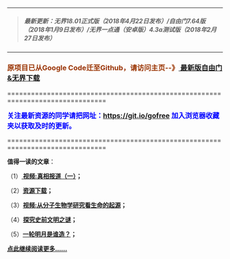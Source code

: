 ***
>##### 最新更新：无界18.01正式版（2018年4月22日发布）/自由门7.64版（2018年1月9日发布）/无界一点通（安卓版）4.3a测试版（2018年2月27日发布）
***

<h3><font color="#993300"> 原项目已从Google Code迁至Github，请访问主页--》<a href="https://github.com/sglfree/freesky/wiki/%E8%87%AA%E7%94%B1%E9%97%A8%E6%9C%80%E6%96%B0%E7%89%88%E4%B8%8B%E8%BD%BD-%E6%97%A0%E7%95%8C%E6%B5%8F%E8%A7%88%E6%9C%80%E6%96%B0%E6%AD%A3%E5%BC%8F%E7%89%88%E4%B8%8B%E8%BD%BD-%E7%BF%BB%E5%A2%99%E8%BD%AF%E4%BB%B6%E4%B8%8B%E8%BD%BD" target="_blank"> 最新版自由门&无界下载</a></font></h3>
<p>===============================================================================</p>
<font color="blue" size="3"><strong>关注最新资源的同学请把网址：<font color="#993300"><a href="https://git.io/gofree" target="_blank">https://git.io/gofree</a> </font>加入浏览器收藏夹以获取及时的更新。</strong></font>
<p>===============================================================================</p>
<p><strong>值得一读的文章</strong>：</p>
<p>（1）<strong><a href="http://dfjgiqcxjxeas.cloudfront.net/go/truth" target="_blank"> 视频:真相报道（一）</a>；</strong></p>
<p>（2）<strong><a href="http://dfjgiqcxjxeas.cloudfront.net/res-download/" target="_blank">资源下载</a>；</strong></p>
<p>（3）<strong><a href="http://dfjgiqcxjxeas.cloudfront.net/go/biology" target="_blank">视频:从分子生物学研究看生命的起源</a>；</strong></p>
<p>（4）<strong><a href="http://dfjgiqcxjxeas.cloudfront.net/go/discovery" target="_blank">探究史前文明之谜</a>；</strong></p>
<p>（5）<strong><a href="http://dfjgiqcxjxeas.cloudfront.net/go/moon" target="_blank">一轮明月是谁造？</a>；</strong></p>
<p><strong><a href="http://dfjgiqcxjxeas.cloudfront.net/" target="_blank">点此继续阅读更多……</a></strong></p>

